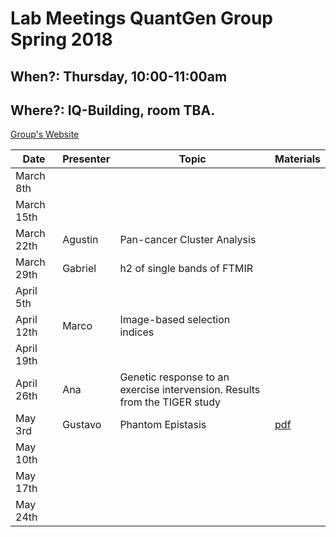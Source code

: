 # Lab Meetings QuantGen Group Spring 2018

## When?: Thursday, 10:00-11:00am

## Where?: IQ-Building, room TBA.


[Group's Website](http://quantgen.github.io/)

| Date           | Presenter     |  Topic        |  Materials    |
| -------------  | ------------- | ------------- | ------------- |
| March  8th     |               |               |               |
| March 15th     |               |               |               |
| March 22th     | Agustin              |   Pan-cancer Cluster Analysis            |               |
| March 29th     | Gabriel       | h2 of single bands of FTMIR   |               |
| April  5th     |               |               |               |
| April 12th     |  Marco        |  Image-based selection indices            |               |
| April 19th     |               |               |               |
| April 26th     |  Ana          |  Genetic response to an exercise intervension. Results from the TIGER study |               |
| May    3rd     |  Gustavo             |   Phantom Epistasis            |   [pdf]()       |
| May   10th     |               |               |               |
| May   17th     |               |               |               |
| May   24th     |               |               |               |
